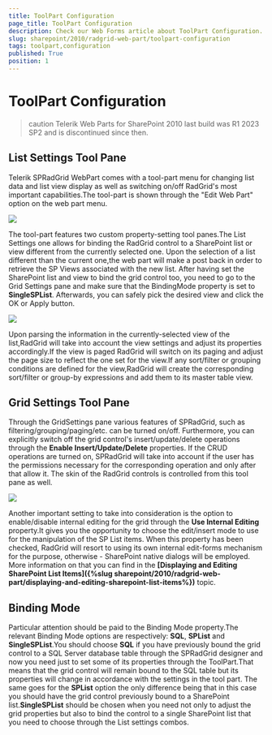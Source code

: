 ```yaml
---
title: ToolPart Configuration
page_title: ToolPart Configuration
description: Check our Web Forms article about ToolPart Configuration.
slug: sharepoint/2010/radgrid-web-part/toolpart-configuration
tags: toolpart,configuration
published: True
position: 1
---
```


# ToolPart Configuration

>caution Telerik Web Parts for SharePoint 2010 last build was R1 2023 SP2 and is discontinued since then.

## List Settings Tool Pane

Telerik SPRadGrid WebPart comes with a tool-part menu for changing list data and list view display as well as switching on/off RadGrid's most important capabilities.The tool-part is shown through the "Edit Web Part" option on the web part menu.

![](images/edit_webpart_long.png)

The tool-part features two custom property-setting tool panes.The List Settings one allows for binding the RadGrid control to a SharePoint list or view different from the currently selected one. Upon the selection of a list different than the current one,the web part will make a post back in order to retrieve the SP Views associated with the new list. After having set the SharePoint list and view to bind the grid control too, you need to go to the Grid Settings pane and make sure that the BindingMode property is set to **SingleSPList**. Afterwards, you can safely pick the desired view and click the OK or Apply button.

![](images/list_settings1.png)

Upon parsing the information in the currently-selected view of the list,RadGrid will take into account the view settings and adjust its properties accordingly.If the view is paged RadGrid will switch on its paging and adjust the page size to reflect the one set for the view.If any sort/filter or grouping conditions are defined for the view,RadGrid will create the corresponding sort/filter or group-by expressions and add them to its master table view.

## Grid Settings Tool Pane

Through the GridSettings pane various features of SPRadGrid, such as filtering/grouping/paging/etc. can be turned on/off. Furthermore, you can explicitly switch off the grid control's insert/update/delete operations through the **Enable Insert/Update/Delete** properties. If the CRUD operations are turned on, SPRadGrid will take into account if the user has the permissions necessary for the corresponding operation and only after that allow it. The skin of the RadGrid controls is controlled from this tool pane as well.

![](images/grid_settings_jpeg.jpg)

Another important setting to take into consideration is the option to enable/disable internal editing for the grid through the **Use Internal Editing** property.It gives you the opportunity to choose the edit/insert mode to use for the manipulation of the SP List items. When this property has been checked, RadGrid will resort to using its own internal edit-forms mechanism for the purpose, otherwise - SharePoint native dialogs will be employed. More information on that you can find in the **[Displaying and Editing SharePoint List Items]({%slug sharepoint/2010/radgrid-web-part/displaying-and-editing-sharepoint-list-items%})** topic.

## Binding Mode

Particular attention should be paid to the Binding Mode property.The relevant Binding Mode options are respectively: **SQL**, **SPList** and **SingleSPList**.You should choose **SQL** if you have previously bound the grid control to a SQL Server database table through the SPRadGrid designer and now you need just to set some of its properties through the ToolPart.That means that the grid control will remain bound to the SQL table but its properties will change in accordance with the settings in the tool part. The same goes for the **SPList** option the only difference being that in this case you should have the grid control previously bound to a SharePoint list.**SingleSPList** should be chosen when you need not only to adjust the grid properties but also to bind the control to a single SharePoint list that you need to choose through the List settings combos.
